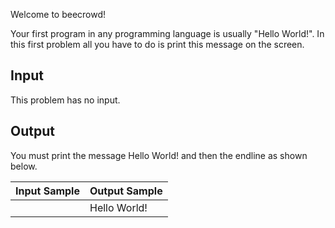 Welcome to beecrowd!

Your first program in any programming language is usually "Hello World!". In this first problem all you have to do is print this message on the screen.

## Input
This problem has no input.

## Output
You must print the message Hello World! and then the endline as shown below.

| Input Sample | Output Sample |
|--------------|---------------|
|              | Hello World!  |
